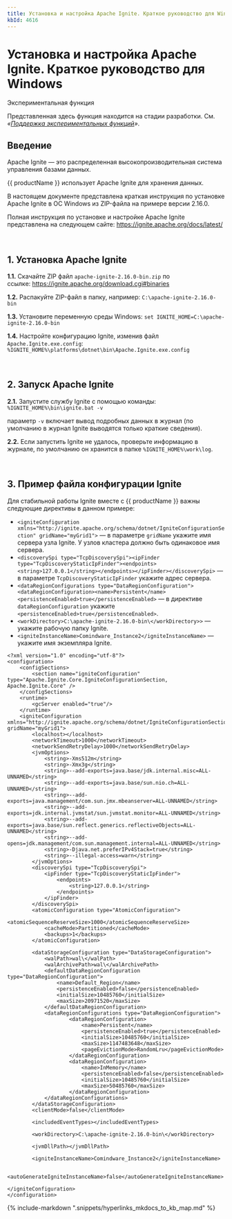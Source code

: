 ```yaml
---
title: Установка и настройка Apache Ignite. Краткое руководство для Windows
kbId: 4616
---
```


# Установка и настройка Apache Ignite. Краткое руководство для Windows

Экспериментальная функция

Представленная здесь функция находится на стадии разработки. См. *«[Поддержка экспериментальных функций](https://kb.comindware.ru/article\.php\?id=4579#mcetoc_1hsfq7ksu2)»*.

## Введение

Apache Ignite — это распределенная высокопроизводительная система управления базами данных.

{{ productName }} использует Apache Ignite для хранения данных.

В настоящем документе представлена краткая инструкция по установке Apache Ignite в ОС Windows из ZIP-файла на примере версии 2.16.0.

Полная инструкция по установке и настройке Apache Ignite представлена на следующем сайте: <https://ignite.apache.org/docs/latest/>

 

## 1. Установка Apache Ignite

**1.1.** Скачайте ZIP файл `apache-ignite-2.16.0-bin.zip` по ссылке: <https://ignite.apache.org/download.cgi#binaries>

**1.2.** Распакуйте ZIP-файл в папку, например: `C:\apache-ignite-2.16.0-bin`

**1.3.** Установите переменную среды Windows: `set IGNITE_HOME=C:\apache-ignite-2.16.0-bin`

**1.4.** Настройте конфигурацию Ignite, изменив файл `Apache.Ignite.exe.config`: `%IGNITE_HOME%\platforms\dotnet\bin\Apache.Ignite.exe.config`

 

## 2. Запуск Apache Ignite

**2.1.** Запустите службу Ignite с помощью команды: `%IGNITE_HOME%\bin\ignite.bat -v`

параметр `-v` включает вывод подробных данных в журнал (по умолчанию в журнал Ignite выводятся только краткие сведения).

**2.2.** Если запустить Ignite не удалось, проверьте информацию в журнале, по умолчанию он хранится в папке `%IGNITE_HOME%\work\log`.

 

## 3. Пример файла конфигурации Ignite

Для стабильной работы Ignite вместе с {{ productName }} важны следующие директивы в данном примере:

- `<igniteConfiguration xmlns="http://ignite.apache.org/schema/dotnet/IgniteConfigurationSection" gridName="myGrid1">` — в параметре `gridName` укажите имя сервера узла Ignite. У узлов кластера должно быть одинаковое имя сервера.
- `<discoverySpi type="TcpDiscoverySpi"><ipFinder type="TcpDiscoveryStaticIpFinder"><endpoints> <string>127.0.0.1</string></endpoints></ipFinder></discoverySpi>` — в параметре `TcpDiscoveryStaticIpFinder` укажите адрес сервера.
- `<dataRegionConfigurations type="DataRegionConfiguration"> <dataRegionConfiguration><name>Persistent</name><persistenceEnabled>true</persistenceEnabled>` — в директиве `dataRegionConfiguration` укажите `<persistenceEnabled>true</persistenceEnabled>`.
- `<workDirectory>C:\apache-ignite-2.16.0-bin\</workDirectory>>` — укажите рабочую папку Ignite.
- `<igniteInstanceName>Comindware_Instance2</igniteInstanceName>` — укажите имя экземпляра Ignite.

```
<?xml version="1.0" encoding="utf-8"?>
<configuration>
    <configSections>
        <section name="igniteConfiguration" type="Apache.Ignite.Core.IgniteConfigurationSection, Apache.Ignite.Core" />
    </configSections>
    <runtime>
        <gcServer enabled="true"/>
    </runtime>
    <igniteConfiguration xmlns="http://ignite.apache.org/schema/dotnet/IgniteConfigurationSection" gridName="myGrid1">
        <localhost></localhost>
        <networkTimeout>1000</networkTimeout>
        <networkSendRetryDelay>1000</networkSendRetryDelay>
        <jvmOptions>
            <string>-Xms512m</string>
            <string>-Xmx3g</string>
            <string>--add-exports=java.base/jdk.internal.misc=ALL-UNNAMED</string>
            <string>--add-exports=java.base/sun.nio.ch=ALL-UNNAMED</string>
            <string>--add-exports=java.management/com.sun.jmx.mbeanserver=ALL-UNNAMED</string>
            <string>--add-exports=jdk.internal.jvmstat/sun.jvmstat.monitor=ALL-UNNAMED</string>
            <string>--add-exports=java.base/sun.reflect.generics.reflectiveObjects=ALL-UNNAMED</string>
            <string>--add-opens=jdk.management/com.sun.management.internal=ALL-UNNAMED</string>
            <string>-Djava.net.preferIPv4Stack=true</string>
            <string>--illegal-access=warn</string>
        </jvmOptions>
        <discoverySpi type="TcpDiscoverySpi">
            <ipFinder type="TcpDiscoveryStaticIpFinder">
                <endpoints>
                    <string>127.0.0.1</string>
                </endpoints>
            </ipFinder>
        </discoverySpi>
        <atomicConfiguration type="AtomicConfiguration">
            <atomicSequenceReserveSize>1000</atomicSequenceReserveSize>
            <cacheMode>Partitioned</cacheMode>
            <backups>1</backups>
        </atomicConfiguration>

        <dataStorageConfiguration type="DataStorageConfiguration">
            <walPath>wal\</walPath>
            <walArchivePath>wal\</walArchivePath>
            <defaultDataRegionConfiguration type="DataRegionConfiguration">
                <name>Default_Region</name>
                <persistenceEnabled>false</persistenceEnabled>
                <initialSize>10485760</initialSize>
                <maxSize>20971520</maxSize>
            </defaultDataRegionConfiguration>
            <dataRegionConfigurations type="DataRegionConfiguration">
                    <dataRegionConfiguration>
                        <name>Persistent</name>
                        <persistenceEnabled>true</persistenceEnabled>
                        <initialSize>10485760</initialSize>
                        <maxSize>1147483648</maxSize>
                        <pageEvictionMode>RandomLru</pageEvictionMode>
                    </dataRegionConfiguration>
                    <dataRegionConfiguration>
                        <name>InMemory</name>
                        <persistenceEnabled>false</persistenceEnabled>
                        <initialSize>10485760</initialSize>
                        <maxSize>50485760</maxSize>
                    </dataRegionConfiguration>
            </dataRegionConfigurations>
        </dataStorageConfiguration>
        <clientMode>false</clientMode>

        <includedEventTypes></includedEventTypes>

        <workDirectory>C:\apache-ignite-2.16.0-bin\</workDirectory>

        <jvmDllPath></jvmDllPath>

        <igniteInstanceName>Comindware_Instance2</igniteInstanceName>

        <autoGenerateIgniteInstanceName>false</autoGenerateIgniteInstanceName>

</igniteConfiguration>
</configuration>
```



{% include-markdown ".snippets/hyperlinks_mkdocs_to_kb_map.md" %}
